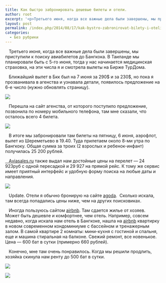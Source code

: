 ```yaml
---
title: Как быстро забронировать дешевые билеты и отели.
author: root
excerpt: '<p>Третьего июня, когда все важные дела были завершены, мы приступили к поиску авиабилетов до Бангкока. В Таиланде мы планировали быть с 5-го июня, тогда у нас начинается медицинская страховка, на эти числа я и смотрела вылеты на Бирже ТурДома.</p>'
layout: post
permalink: /index.php/2014/08/17/kak-bystro-zabronirovat-bilety-i-oteli/
categories:
  - Без рубрики
---
```

&nbsp; &nbsp;Третьего июня, когда все важные дела были завершены, мы приступили к поиску авиабилетов до Бангкока. В Таиланде мы планировали быть с 5-го июня, тогда у нас начинается медицинская страховка, на эти числа я и смотрела вылеты на Бирже ТурДома.

&nbsp; &nbsp;Ближайший вылет в Бкк был на 7 июня за 290$ и за 230$, но пока я прозванивала в агенства и узнавала детали, появилось предложение на 6-е число (нужно обновлять страницу).

![][1]

&nbsp; &nbsp;Перешла на сайт агенства, от которого поступило предложение, позвонила по номеру мобильного телефона, там мне сказали, что осталось всего 4 билета.

![][2]

&nbsp; &nbsp;В итоге мы забронировали там билеты на пятницу, 6 июня, аэрофлот, вылет из Шереметьево в 19.40. Туда прилетаем около 8-ми утра по Бангкоку. Общая сумма за троих (2 взрослых и ребенок-инфант) получилась 25 200 рублей.

[&nbsp; &nbsp;][3]<a target="_blank" href="http://www.aviasales.ru/?marker=34742">Аviasales.ru</a>&nbsp;также выдал нам достойные цены на перелет &#8212; 24 923руб с одной пересадкой и 29 927 на прямой рейс. К тому же сервис имеет приятный интерфейс и удобную форму поиска на любые даты и направления.

![][4]

&nbsp; &nbsp;Update.&nbsp;Отели я обычно бронирую на сайте <a target="_blank" href="http://www.agoda.com/?cid=1647807">agoda</a>. &nbsp;Сколько искала, там всегда попадались цены ниже, чем на других поисковиках.

&nbsp; &nbsp;Иногда пользуюсь сайтом <a target="_blank" href="http://www.airbnb.ru/c/omalkova1">airbnb</a>. Там сдается жилье от хозяев. Может быть дешевле и комфортнее, чем отель. Например, совсем недавно, когда искала нам отель в Бангкоке, нашла на <a target="_blank" href="http://www.airbnb.ru/c/omalkova1">airbnb</a> квартирку в новом современном кондоминиуме с бассейном и тренажерным залом. В самой квартире 2 комнаты: мини-кухня с гостиной и спальня, еще и машина стиральная на балконе. Свежий ремонт, все новенькое. Цена &#8212; 600 бат в сутки (примерно 660 рублей).&nbsp;

&nbsp; &nbsp;Конечно, мне там очень понравилось. Когда мы решили продлить, хозяйка скинула нам ренту до 500 бат в сутки. &nbsp;

![][5]

![][6]

 [1]: /images/2014-08-17-kak-bystro-zabronirovat-bilety-i-oteli/1.jpg
 [2]: /images/2014-08-17-kak-bystro-zabronirovat-bilety-i-oteli/2.jpg
 [3]: http://www.aviasales.ru/?marker=34742
 [4]: /images/2014-08-17-kak-bystro-zabronirovat-bilety-i-oteli/4.jpg
 [5]: /images/2014-08-17-kak-bystro-zabronirovat-bilety-i-oteli/5.jpg
 [6]: /images/2014-08-17-kak-bystro-zabronirovat-bilety-i-oteli/6.jpg